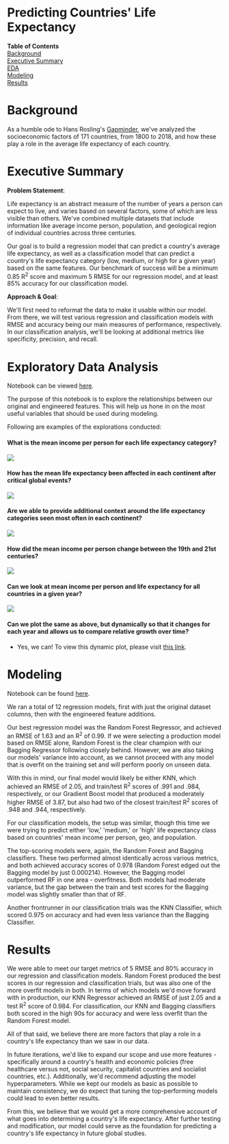 # Predicting Countries' Life Expectancy

**Table of Contents**
<br>[Background](#background)
<br>[Executive Summary](#executive-summary)
<br>[EDA](#exploratory-data-analysis)
<br>[Modeling](#modeling)
<br>[Results](#results)

# Background

As a humble ode to Hans Rosling's [Gapminder](https://www.gapminder.org/about/), we've analyzed the socioeconomic factors of 171 countries, from 1800 to 2018, and how these play a role in the average life expectancy of each country.

# Executive Summary

**Problem Statement**:

Life expectancy is an abstract measure of the number of years a person can expect to live, and varies based on several factors, some of which are less visible than others. We've combined multiple datasets that include information like average income person, population, and geological region of individual countries across three centuries.

Our goal is to build a regression model that can predict a country's average life expectancy, as well as a classification model that can predict a country's life expectancy category (low, medium, or high for a given year) based on the same features. Our benchmark of success will be a minimum 0.85 R<sup>2</sup> score and maximum 5 RMSE for our regression model, and at least 85% accuracy for our classification model.

**Approach & Goal**:

We'll first need to reformat the data to make it usable within our model. From there, we will test various regression and classification models with RMSE and accuracy being our main measures of performance, respectively. In our classification analysis, we'll be looking at additional metrics like specificity, precision, and recall.

# Exploratory Data Analysis
Notebook can be viewed [here](./notebooks/02_eda.ipynb).

The purpose of this notebook is to explore the relationships between our original and engineered features. This will help us hone in on the most useful variables that should be used during modeling.

Following are examples of the explorations conducted:

#### **What is the mean income per person for each life expectancy category?**
![](visualizations/bar_mean_inc_by_life_exp_cat.png)

#### **How has the mean life expectancy been affected in each continent after critical global events?**
![](visualizations/line_mean_life_exp_by_continent.png)

#### **Are we able to provide additional context around the life expectancy categories seen most often in each continent?**
![](visualizations/bar_freq_life_exp_cat_by_continent.png)

#### **How did the mean income per person change between the 19th and 21st centuries?**
![](visualizations/line_global_mean_inc_log2.png)

#### **Can we look at mean income per person and life expectancy for all countries in a given year?**
![](visualizations/scatter_mean_inc_v_life_exp_2018.png)

#### **Can we plot the same as above, but dynamically so that it changes for each year and allows us to compare relative growth over time?**
- Yes, we can! To view this dynamic plot, please visit [this link](https://public.tableau.com/app/profile/cynthia.rodriguez6815/viz/GapminderRecreation_16710692756720/Gapminder).

# Modeling
Notebook can be found [here](03_modeling.ipynb).

We ran a total of 12 regression models, first with just the original dataset columns, then with the engineered feature additions.

Our best regression model was the Random Forest Regressor, and achieved an RMSE of 1.63 and an R<sup>2</sup> of 0.99. If we were selecting a production model based on RMSE alone, Random Forest is the clear champion with our Bagging Regressor following closely behind. However, we are also taking our models' variance into account, as we cannot proceed with any model that is overfit on the training set and will perform poorly on unseen data.

With this in mind, our final model would likely be either KNN, which achieved an RMSE of 2.05, and train/test R<sup>2</sup> scores of .991 and .984, respectively, or our Gradient Boost model that produced a moderately higher RMSE of 3.87, but also had two of the closest train/test R<sup>2</sup> scores of .948 and .944, respectively.

For our classification models, the setup was similar, though this time we were trying to predict either 'low,' 'medium,' or 'high' life expectancy class based on countries' mean income per person, geo, and population.

The top-scoring models were, again, the Random Forest and Bagging classifiers. These two performed almost identically across various metrics, and both achieved accuracy scores of 0.978 (Random Forest edged out the Bagging model by just 0.000214). However, the Bagging model outperformed RF in one area - overfitness. Both models had moderate variance, but the gap between the train and test scores for the Bagging model was slightly smaller than that of RF.

Another frontrunner in our classification trials was the KNN Classifier, which scored 0.975 on accuracy and had even less variance than the Bagging Classifier.

# Results

We were able to meet our target metrics of 5 RMSE and 80% accuracy in our regression and classification models. Random Forest produced the best scores in our regression and classification trials, but was also one of the more overfit models in both. In terms of which models we'd move forward with in production, our KNN Regressor achieved an RMSE of just 2.05 and a test R<sup>2</sup> score of 0.984. For classification, our KNN and Bagging classifiers both scored in the high 90s for accuracy and were less overfit than the Random Forest model.

All of that said, we believe there are more factors that play a role in a country's life expectancy than we saw in our data.

In future iterations, we'd like to expand our scope and use more features - specifically around a country's health and economic policies (free healthcare versus not, social security, capitalist countries and socialist countries, etc.). Additionally, we'd recommend adjusting the model hyperparameters. While we kept our models as basic as possible to maintain consistency, we do expect that tuning the top-performing models could lead to even better results.

From this, we believe that we would get a more comprehensive account of what goes into determining a country's life expectancy. After further testing and modification, our model could serve as the foundation for predicting a country's life expectancy in future global studies.
